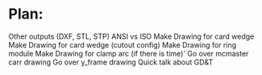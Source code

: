 # Plan:
Other outputs (DXF, STL, STP)
ANSI vs ISO
Make Drawing for card wedge
Make Drawing for card wedge (cutout config)
Make Drawing for ring module
Make Drawing for clamp arc (if there is time)'
Go over mcmaster carr drawing
Go over y_frame drawing
Quick talk about GD&T
